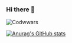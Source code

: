 ### Hi there 👋

<!--
**indmind/indmind** is a ✨ _special_ ✨ repository because its `README.md` (this file) appears on your GitHub profile.

Here are some ideas to get you started:

- 🔭 I’m currently working on ...
- 🌱 I’m currently learning ...
- 👯 I’m looking to collaborate on ...
- 🤔 I’m looking for help with ...
- 💬 Ask me about ...
- 📫 How to reach me: ...
- 😄 Pronouns: ...
- ⚡ Fun fact: ...
-->

![Codwwars](https://www.codewars.com/users/indmind/badges/large)

[![Anurag's GitHub stats](https://github-readme-stats.vercel.app/api?username=indmind)](https://github.com/anuraghazra/github-readme-stats)
